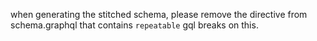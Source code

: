when generating the stitched schema, please remove the directive from schema.graphql that contains `repeatable` gql breaks on this.